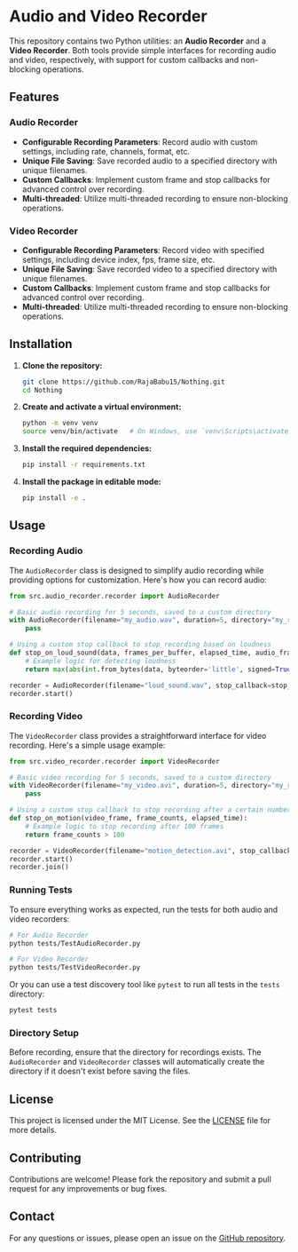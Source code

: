 # Audio and Video Recorder

This repository contains two Python utilities: an **Audio Recorder** and a **Video Recorder**. Both tools provide simple interfaces for recording audio and video, respectively, with support for custom callbacks and non-blocking operations.

## Features

### Audio Recorder

- **Configurable Recording Parameters**: Record audio with custom settings, including rate, channels, format, etc.
- **Unique File Saving**: Save recorded audio to a specified directory with unique filenames.
- **Custom Callbacks**: Implement custom frame and stop callbacks for advanced control over recording.
- **Multi-threaded**: Utilize multi-threaded recording to ensure non-blocking operations.

### Video Recorder

- **Configurable Recording Parameters**: Record video with specified settings, including device index, fps, frame size, etc.
- **Unique File Saving**: Save recorded video to a specified directory with unique filenames.
- **Custom Callbacks**: Implement custom frame and stop callbacks for advanced control over recording.
- **Multi-threaded**: Utilize multi-threaded recording to ensure non-blocking operations.

## Installation

1. **Clone the repository:**

   ```sh
   git clone https://github.com/RajaBabu15/Nothing.git
   cd Nothing
   ```

2. **Create and activate a virtual environment:**

   ```sh
   python -m venv venv
   source venv/bin/activate   # On Windows, use `venv\Scripts\activate`
   ```

3. **Install the required dependencies:**

   ```sh
   pip install -r requirements.txt
   ```

4. **Install the package in editable mode:**

   ```sh
   pip install -e .
   ```

## Usage

### Recording Audio

The `AudioRecorder` class is designed to simplify audio recording while providing options for customization. Here's how you can record audio:

```python
from src.audio_recorder.recorder import AudioRecorder

# Basic audio recording for 5 seconds, saved to a custom directory
with AudioRecorder(filename="my_audio.wav", duration=5, directory="my_recordings") as recorder:
    pass

# Using a custom stop callback to stop recording based on loudness
def stop_on_loud_sound(data, frames_per_buffer, elapsed_time, audio_frames):
    # Example logic for detecting loudness
    return max(abs(int.from_bytes(data, byteorder='little', signed=True)) for _ in range(frames_per_buffer)) > 1000

recorder = AudioRecorder(filename="loud_sound.wav", stop_callback=stop_on_loud_sound, directory="my_recordings")
recorder.start()
```

### Recording Video

The `VideoRecorder` class provides a straightforward interface for video recording. Here's a simple usage example:

```python
from src.video_recorder.recorder import VideoRecorder

# Basic video recording for 5 seconds, saved to a custom directory
with VideoRecorder(filename="my_video.avi", duration=5, directory="my_recordings") as recorder:
    pass

# Using a custom stop callback to stop recording after a certain number of frames
def stop_on_motion(video_frame, frame_counts, elapsed_time):
    # Example logic to stop recording after 100 frames
    return frame_counts > 100

recorder = VideoRecorder(filename="motion_detection.avi", stop_callback=stop_on_motion, directory="my_recordings")
recorder.start()
recorder.join()
```

### Running Tests

To ensure everything works as expected, run the tests for both audio and video recorders:

```sh
# For Audio Recorder
python tests/TestAudioRecorder.py

# For Video Recorder
python tests/TestVideoRecorder.py
```

Or you can use a test discovery tool like `pytest` to run all tests in the `tests` directory:

```bash
pytest tests
```

### Directory Setup

Before recording, ensure that the directory for recordings exists. The `AudioRecorder` and `VideoRecorder` classes will automatically create the directory if it doesn't exist before saving the files.

## License

This project is licensed under the MIT License. See the [LICENSE](LICENSE) file for more details.

## Contributing

Contributions are welcome! Please fork the repository and submit a pull request for any improvements or bug fixes.

## Contact

For any questions or issues, please open an issue on the [GitHub repository](https://github.com/RajaBabu15/Nothing).
